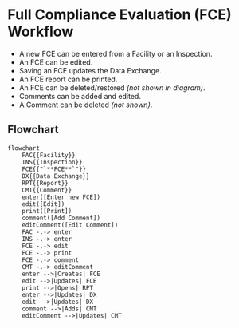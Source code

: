 # Full Compliance Evaluation (FCE) Workflow

* A new FCE can be entered from a Facility or an Inspection.
* An FCE can be edited.
* Saving an FCE updates the Data Exchange.
* An FCE report can be printed.
* An FCE can be deleted/restored *(not shown in diagram)*.
* Comments can be added and edited.
* A Comment can be deleted *(not shown)*.

## Flowchart

```mermaid
flowchart
    FAC{{Facility}}
    INS{{Inspection}}
    FCE{{"`**FCE**`"}}
    DX{{Data Exchange}}
    RPT{{Report}}
    CMT{{Comment}}
    enter([Enter new FCE])
    edit([Edit])
    print([Print])
    comment([Add Comment])
    editComment([Edit Comment])
    FAC -.-> enter
    INS -.-> enter
    FCE -.-> edit
    FCE -.-> print
    FCE -.-> comment
    CMT -.-> editComment
    enter -->|Creates| FCE
    edit -->|Updates| FCE
    print -->|Opens| RPT
    enter -->|Updates| DX
    edit -->|Updates| DX
    comment -->|Adds| CMT
    editComment -->|Updates| CMT

```
